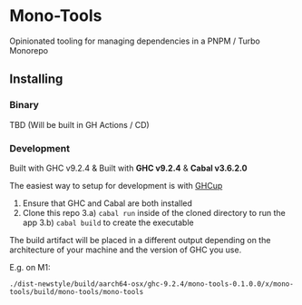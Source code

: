 # Mono-Tools

Opinionated tooling for managing dependencies in a PNPM / Turbo Monorepo

## Installing

### Binary

TBD (Will be built in GH Actions / CD)

### Development

Built with GHC v9.2.4 & Built with __GHC v9.2.4__ & __Cabal v3.6.2.0__

The easiest way to setup for development is with [GHCup](https://www.haskell.org/ghcup/)

1) Ensure that GHC and Cabal are both installed
2) Clone this repo
3.a) `cabal run` inside of the cloned directory to run the app
3.b) `cabal build` to create the executable

The build artifact will be placed in a different output depending on the architecture of your machine and the
version of GHC you use.

E.g. on M1:

```
./dist-newstyle/build/aarch64-osx/ghc-9.2.4/mono-tools-0.1.0.0/x/mono-tools/build/mono-tools/mono-tools
```
